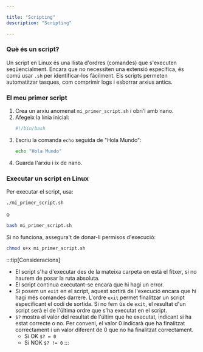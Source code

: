 ```yaml
---

title: "Scripting"
description: "Scripting"

---
```


### Què és un script?

Un script en Linux és una llista d'ordres (comandes) que s'executen seqüencialment. Encara que no necessiten una extensió específica, és comú usar `.sh` per identificar-los fàcilment. Els scripts permeten automatitzar tasques, com comprimir logs i esborrar arxius antics.

### El meu primer script

1. Crea un arxiu anomenat `mi_primer_script.sh` i obri'l amb nano.
2. Afegeix la línia inicial:
   ```sh  frame="none"
   #!/bin/bash
   ```
3. Escriu la comanda `echo` seguida de "Hola Mundo":
   ```sh  frame="none"
   echo "Hola Mundo"
   ```
4. Guarda l'arxiu i ix de nano.

### Executar un script en Linux

Per executar el script, usa:
```sh  frame="none"
./mi_primer_script.sh
```
o
```sh  frame="none"
bash mi_primer_script.sh
```
Si no funciona, assegura't de donar-li permisos d'execució:
```sh  frame="none"
chmod u+x mi_primer_script.sh
```

:::tip[Consideracions]
- El script s'ha d'executar des de la mateixa carpeta on està el fitxer, si no haurem de posar la ruta absoluta.
- El script continua executant-se encara que hi hagi un error.
- Si posem un `exit` en el script, aquest sortirà de l'execució encara que hi hagi més comandes darrere. L'ordre `exit` permet finalitzar un script especificant el codi de sortida. Si no fem ús de `exit`, el resultat d'un script serà el de l'última ordre que s'ha executat en el script.
- `$?` mostra el valor del resultat de l'últim que he executat, indicant si ha estat correcte o no. Per conveni, el valor 0 indicarà que ha finalitzat correctament i un valor diferent de 0 que no ha finalitzat correctament.
  - Si OK `$? = 0`
  - Si NOK `$? != 0`
:::